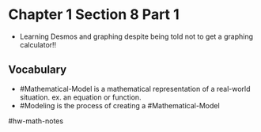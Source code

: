 # Chapter 1 Section 8 Part 1
- Learning Desmos and graphing despite being told not to get a graphing calculator!!

## Vocabulary
- #Mathematical-Model is a mathematical representation of a real-world situation. ex. an equation or function.
- #Modeling is the process of creating a #Mathematical-Model

#hw-math-notes
